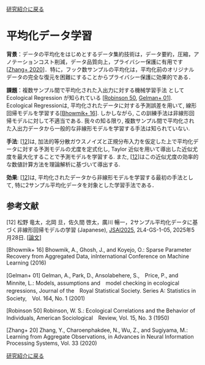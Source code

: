 <a href="{{ '/research_interest' | relative_url }}">研究紹介に戻る</a>

# 平均化データ学習

**背景**：データの平均化をはじめとするデータ集約技術は，データ要約，圧縮，アノテーションコスト削減，データ品質向上，プライバシー保護に有用です[[Zhang+ 2020](#Zhang2020)]．特に，フック数サンプルの平均化は，平均化前のオリジナルデータの完全な復元を困難にすることからプライバシー保護に効果的である．

**課題**：複数サンプル間で平均化された入出力に対する機械学習手法
として Ecological Regression が知られている [[Robinson 50](#Robinson1950), [Gelman+ 01](#Gelman2001)]. Ecological Regressionは, 平均化されたデータに対する予測誤差を用いて, 線形回帰モデルを学習する[[Bhowmik+ 16](#Bhomik2016)]. しかしながら, この訓練手法は非線形回帰モデルに対して不適当である. 我々の知る限り, 複数サンプル間で平均化された入出力データから一般的な非線形モデルを学習する手法は知られていない.

**手法**: [[12](#K12)]は, 加法的等分散ガウスノイズと正規分布入力を仮定した上で平均化データに対する予測モデルの尤度を定式化し, Taylor 近似を用いて導出した近似尤度を最大化することで予測モデルを学習する. また, [[12](#K12)]はこの近似尤度の効率的な数値計算方法を理論解析に基づいて導出する.

**効果**: [[12](#K12)]は, 平均化されたデータから非線形モデルを学習する最初の手法として, 特に2サンプル平均化データを対象とした学習手法である．





## 参考文献

[<a id="K12">12</a>] 松野 竜太，北岡 旦，佐久間 啓太，廣川 暢一，2サンプル平均化データに基づく非線形回帰モデルの学習 (Japanese), [JSAI2025](https://confit.atlas.jp/guide/event/jsai2025/subject/2L4-GS-1-05/advanced), 2L4-GS-1-05, 2025年5月28日.  \[[論文](https://www.jstage.jst.go.jp/article/pjsai/JSAI2025/0/JSAI2025_2L4GS105/_article/-char/ja/)\]

[<a id="Bhomik2016">Bhowmik+ 16</a>] Bhowmik, A., Ghosh, J., and Koyejo, O.: Sparse Parameter Recovery from Aggregated Data, inInternational Conference on Machine Learning (2016)

[<a id="Gelman2001">Gelman+ 01</a>] Gelman, A., Park, D., Ansolabehere, S.,　Price, P., and Minnite, L.: Models, assumptions and　model checking in ecological regressions, Journal of the　Royal Statistical Society. Series A: Statistics in Society,　Vol. 164, No. 1 (2001)

[<a id="Robinson1950">Robinson 50</a>] Robinson, W. S.: Ecological Correlations and the Behavior of Individuals, American Sociological　Review, Vol. 15, No. 3 (1950)

[<a id="Zhang2020">Zhang+ 20</a>] Zhang, Y., Charoenphakdee, N., Wu, Z., and Sugiyama, M.: Learning from Aggregate Observations, in Advances in Neural Information Processing Systems, Vol. 33 (2020)

<a href="{{ '/research_interest' | relative_url }}">研究紹介に戻る</a>